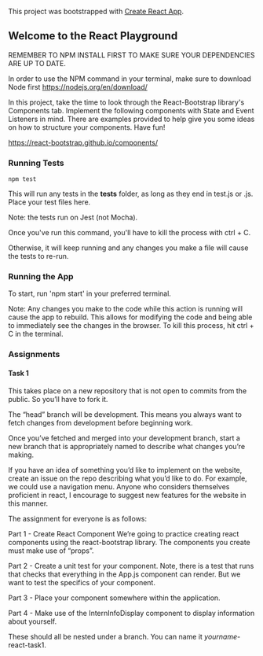 This project was bootstrapped with [Create React App](https://github.com/facebook/create-react-app).
## Welcome to the React Playground

REMEMBER TO NPM INSTALL FIRST TO MAKE SURE YOUR DEPENDENCIES ARE UP TO DATE.

In order to use the NPM command in your terminal, make sure to download Node first https://nodejs.org/en/download/

In this project, take the time to look through the React-Bootstrap library's Components tab. Implement the following components with State and Event Listeners in mind.  There are examples provided to help give you some ideas on how to structure your components. Have fun!

https://react-bootstrap.github.io/components/



### Running Tests

```console
npm test 
```

This will run any tests in the __tests__ folder, as long as they end in test.js or .js. Place your test files here. 

Note: the tests run on Jest (not Mocha). 

Once you've run this command, you'll have to kill the process with ctrl + C. 

Otherwise, it will keep running and any changes you make a file will cause the tests to re-run.


### Running the App

To start, run 'npm start' in your preferred terminal.

Note: Any changes you make to the code while this action is running will cause the app to rebuild. This allows for modifying the code and being able to immediately see the changes in the browser. To kill this process, hit ctrl + C in the terminal.


### Assignments

#### Task 1

This takes place on a new repository that is not open to commits from the public. So you’ll have to fork it.

The “head” branch will be development. This means you always want to fetch changes from development before beginning work.

Once you’ve fetched and merged into your development branch, start a new branch that is appropriately named to describe what changes you’re making.


If you have an idea of something you’d like to implement on the website, create an issue on the repo describing what you’d like to do. For example, we could use a navigation menu. Anyone who considers themselves proficient in react, I encourage to suggest new features for the website in this manner.

The assignment for everyone is as follows:

Part 1 - Create React Component
We’re going to practice creating react components using the react-bootstrap library. The components you create must make use of “props”.

Part 2 - Create a unit test for your component. Note, there is a test that runs that checks that everything in the App.js component can render. But we want to test the specifics of your component.

Part 3 - Place your component somewhere within the application. 

Part 4 - Make use of the InternInfoDisplay component to display information about yourself.

These should all be nested under a branch. You can name it *yourname*-react-task1.